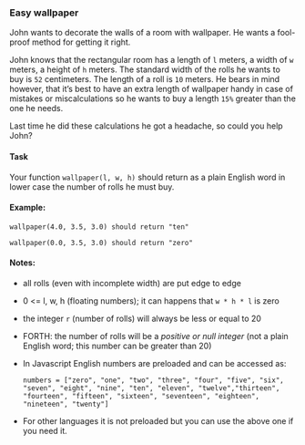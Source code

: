 ### Easy wallpaper

<div class="markdown prose max-w-none mb-8" id="description"><p>John wants to decorate the walls of a room with wallpaper.
He wants a fool-proof method for getting it right.</p>
<p>John knows that the rectangular room has a length of <code>l</code> meters, a width of <code>w</code> meters, a height of <code>h</code> meters.
The standard width of the rolls he wants to buy is <code>52</code> centimeters. The 
length of a roll is <code>10</code> meters.
He bears in mind however, that it’s best to have an extra length of wallpaper handy in case of mistakes or miscalculations so he wants to buy a length <code>15%</code> greater than the one he needs.</p>
<p>Last time he did these calculations he got a headache, so could you help John? </p>
<h4 id="task">Task</h4>
<p>Your function <code>wallpaper(l, w, h)</code> should return as a plain English word
in lower case the number of rolls he must buy.</p>
<h4 id="example">Example:</h4>
<p><code>wallpaper(4.0, 3.5, 3.0) should return "ten"</code></p>
<p><code>wallpaper(0.0, 3.5, 3.0) should return "zero"</code></p>
<h4 id="notes">Notes:</h4>
<ul>
<li><p>all rolls (even with incomplete width) are put edge to edge </p>
</li>
<li><p>0 &lt;= l, w, h (floating numbers); it can happens that <code>w * h * l</code> is zero</p>
</li>
<li><p>the integer <code>r</code> (number of rolls) will always be less or equal to 20</p>
</li>
<li><p>FORTH: the number of rolls will be a <em>positive or null integer</em> (not a plain English word; this number can be greater than 20)</p>
</li>
<li><p>In Javascript English numbers are preloaded and can be accessed as:</p>
<pre><code>numbers = ["zero", "one", "two", "three", "four", "five", "six", "seven", "eight", "nine", "ten", "eleven", "twelve","thirteen", "fourteen", "fifteen", "sixteen", "seventeen", "eighteen", "nineteen", "twenty"]
</code></pre>
</li>
<li><p>For other languages it is not preloaded but you can use the above one if you need it.</p>
</li>
</ul>
</div>
